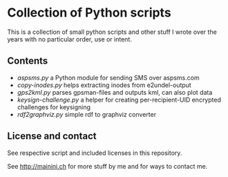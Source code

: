 Collection of Python scripts
============================

This is a collection of small python scripts and other stuff I wrote over the years with no 
particular order, use or intent.

Contents
--------

  * *aspsms.py* a Python module for sending SMS over aspsms.com
  * *copy-inodes.py* helps extracting inodes from e2undel-output
  * *gps2kml.py* parses gpsman-files and outputs kml, can also plot data
  * *keysign-challenge.py* a helper for creating per-recipient-UID encrypted challenges for keysigning
  * *rdf2graphviz.py* simple rdf to graphviz converter

License and contact
-------------------
See respective script and included licenses in this repository.

See <http://mainini.ch> for more stuff by me and for ways to contact me.
